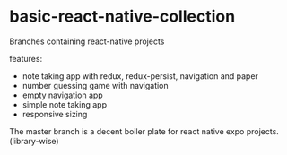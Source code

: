 # basic-react-native-collection
Branches containing react-native projects

features: 
* note taking app with redux, redux-persist, navigation and paper
* number guessing game with navigation
* empty navigation app
* simple note taking app
* responsive sizing

The master branch is a decent boiler plate for react native expo projects. (library-wise)
